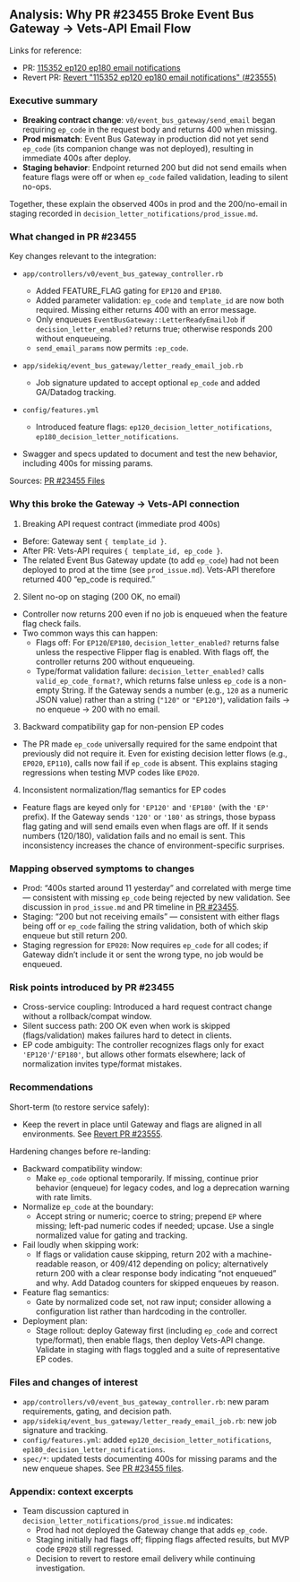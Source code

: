 ## Analysis: Why PR #23455 Broke Event Bus Gateway → Vets-API Email Flow

Links for reference:
- PR: [115352 ep120 ep180 email notifications](https://github.com/department-of-veterans-affairs/vets-api/pull/23455)
- Revert PR: [Revert "115352 ep120 ep180 email notifications" (#23555)](https://github.com/department-of-veterans-affairs/vets-api/pull/23555)

### Executive summary
- **Breaking contract change**: `v0/event_bus_gateway/send_email` began requiring `ep_code` in the request body and returns 400 when missing.
- **Prod mismatch**: Event Bus Gateway in production did not yet send `ep_code` (its companion change was not deployed), resulting in immediate 400s after deploy.
- **Staging behavior**: Endpoint returned 200 but did not send emails when feature flags were off or when `ep_code` failed validation, leading to silent no-ops.

Together, these explain the observed 400s in prod and the 200/no-email in staging recorded in `decision_letter_notifications/prod_issue.md`.

### What changed in PR #23455
Key changes relevant to the integration:

- `app/controllers/v0/event_bus_gateway_controller.rb`
  - Added FEATURE_FLAG gating for `EP120` and `EP180`.
  - Added parameter validation: `ep_code` and `template_id` are now both required. Missing either returns 400 with an error message.
  - Only enqueues `EventBusGateway::LetterReadyEmailJob` if `decision_letter_enabled?` returns true; otherwise responds 200 without enqueueing.
  - `send_email_params` now permits `:ep_code`.

- `app/sidekiq/event_bus_gateway/letter_ready_email_job.rb`
  - Job signature updated to accept optional `ep_code` and added GA/Datadog tracking.

- `config/features.yml`
  - Introduced feature flags: `ep120_decision_letter_notifications`, `ep180_decision_letter_notifications`.

- Swagger and specs updated to document and test the new behavior, including 400s for missing params.

Sources: [PR #23455 Files](https://github.com/department-of-veterans-affairs/vets-api/pull/23455/files)

### Why this broke the Gateway → Vets-API connection
1) Breaking API request contract (immediate prod 400s)
- Before: Gateway sent `{ template_id }`.
- After PR: Vets-API requires `{ template_id, ep_code }`.
- The related Event Bus Gateway update (to add `ep_code`) had not been deployed to prod at the time (see `prod_issue.md`). Vets-API therefore returned 400 “ep_code is required.”

2) Silent no-op on staging (200 OK, no email)
- Controller now returns 200 even if no job is enqueued when the feature flag check fails.
- Two common ways this can happen:
  - Flags off: For `EP120`/`EP180`, `decision_letter_enabled?` returns false unless the respective Flipper flag is enabled. With flags off, the controller returns 200 without enqueueing.
  - Type/format validation failure: `decision_letter_enabled?` calls `valid_ep_code_format?`, which returns false unless `ep_code` is a non-empty String. If the Gateway sends a number (e.g., `120` as a numeric JSON value) rather than a string (`"120"` or `"EP120"`), validation fails → no enqueue → 200 with no email.

3) Backward compatibility gap for non-pension EP codes
- The PR made `ep_code` universally required for the same endpoint that previously did not require it. Even for existing decision letter flows (e.g., `EP020`, `EP110`), calls now fail if `ep_code` is absent. This explains staging regressions when testing MVP codes like `EP020`.

4) Inconsistent normalization/flag semantics for EP codes
- Feature flags are keyed only for `'EP120'` and `'EP180'` (with the `'EP'` prefix). If the Gateway sends `'120'` or `'180'` as strings, those bypass flag gating and will send emails even when flags are off. If it sends numbers (120/180), validation fails and no email is sent. This inconsistency increases the chance of environment-specific surprises.

### Mapping observed symptoms to changes
- Prod: “400s started around 11 yesterday” and correlated with merge time — consistent with missing `ep_code` being rejected by new validation. See discussion in `prod_issue.md` and PR timeline in [PR #23455](https://github.com/department-of-veterans-affairs/vets-api/pull/23455).
- Staging: “200 but not receiving emails” — consistent with either flags being off or `ep_code` failing the string validation, both of which skip enqueue but still return 200.
- Staging regression for `EP020`: Now requires `ep_code` for all codes; if Gateway didn’t include it or sent the wrong type, no job would be enqueued.

### Risk points introduced by PR #23455
- Cross-service coupling: Introduced a hard request contract change without a rollback/compat window.
- Silent success path: 200 OK even when work is skipped (flags/validation) makes failures hard to detect in clients.
- EP code ambiguity: The controller recognizes flags only for exact `'EP120'`/`'EP180'`, but allows other formats elsewhere; lack of normalization invites type/format mistakes.

### Recommendations
Short-term (to restore service safely):
- Keep the revert in place until Gateway and flags are aligned in all environments. See [Revert PR #23555](https://github.com/department-of-veterans-affairs/vets-api/pull/23555).

Hardening changes before re-landing:
- Backward compatibility window:
  - Make `ep_code` optional temporarily. If missing, continue prior behavior (enqueue) for legacy codes, and log a deprecation warning with rate limits.
- Normalize `ep_code` at the boundary:
  - Accept string or numeric; coerce to string; prepend `EP` where missing; left-pad numeric codes if needed; upcase. Use a single normalized value for gating and tracking.
- Fail loudly when skipping work:
  - If flags or validation cause skipping, return 202 with a machine-readable reason, or 409/412 depending on policy; alternatively return 200 with a clear response body indicating “not enqueued” and why. Add Datadog counters for skipped enqueues by reason.
- Feature flag semantics:
  - Gate by normalized code set, not raw input; consider allowing a configuration list rather than hardcoding in the controller.
- Deployment plan:
  - Stage rollout: deploy Gateway first (including `ep_code` and correct type/format), then enable flags, then deploy Vets-API change. Validate in staging with flags toggled and a suite of representative EP codes.

### Files and changes of interest
- `app/controllers/v0/event_bus_gateway_controller.rb`: new param requirements, gating, and decision path.
- `app/sidekiq/event_bus_gateway/letter_ready_email_job.rb`: new job signature and tracking.
- `config/features.yml`: added `ep120_decision_letter_notifications`, `ep180_decision_letter_notifications`.
- `spec/*`: updated tests documenting 400s for missing params and the new enqueue shapes.
See [PR #23455 files](https://github.com/department-of-veterans-affairs/vets-api/pull/23455/files).

### Appendix: context excerpts
- Team discussion captured in `decision_letter_notifications/prod_issue.md` indicates:
  - Prod had not deployed the Gateway change that adds `ep_code`.
  - Staging initially had flags off; flipping flags affected results, but MVP code `EP020` still regressed.
  - Decision to revert to restore email delivery while continuing investigation.


